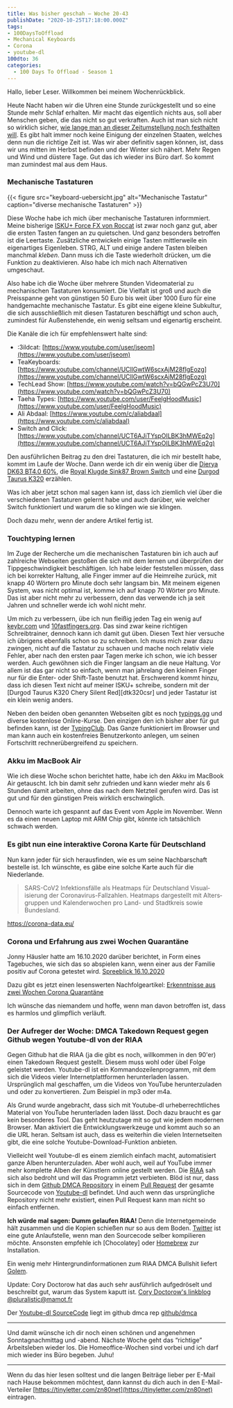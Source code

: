 ```yaml
---
title: Was bisher geschah – Woche 20-43
publishDate: "2020-10-25T17:18:00.000Z"
tags:
- 100DaysToOffload
- Mechanical Keyboards
- Corona
- youtube-dl
100dto: 36
categories:
  - 100 Days To Offload - Season 1
---
```


Hallo, lieber Leser. Willkommen bei meinem Wochenrückblick.

Heute Nacht haben wir die Uhren eine Stunde zurückgestellt und so eine Stunde mehr Schlaf erhalten. Mir macht das eigentlich nichts aus, soll aber Menschen geben, die das nicht so gut verkraften. Auch ist man sich nicht so wirklich sicher, [wie lange man an dieser Zeitumstellung noch festhalten will](https://www.tagesschau.de/inland/eu-zeitumstellung-111.html). Es gibt halt immer noch keine Einigung der einzelnen Staaten, welches denn nun die richtige Zeit ist. Was wir aber definitiv sagen können, ist, dass wir uns mitten im Herbst befinden und der Winter sich nähert. Mehr Regen und Wind und düstere Tage. Gut das ich wieder ins Büro darf. So kommt man zumindest mal aus dem Haus.

<!--more-->

### Mechanische Tastaturen

{{< figure src="keyboard-uebersicht.jpg" alt="Mechanische Tastatur" caption="diverse mechanische Tastaturen" >}}

Diese Woche habe ich mich über mechanische Tastaturen informmiert. Meine bisherige [ISKU+ Force FX von Roccat](https://www.amazon.de/Tastatur-Layout-drucksensitiver-Tastenzone-RGB-Tastenbeleuchtung/dp/B01MY497MY) ist zwar noch ganz gut, aber die ersten Tasten fangen an zu quietschen. Und ganz besonders betroffen ist die Leertaste. Zusätzliche entwickeln einige Tasten mittlerweile ein eigenartiges Eigenleben. STRG, ALT und einige andere Tasten bleiben manchmal *kleben*. Dann muss ich die Taste wiederholt drücken, um die Funktion zu deaktivieren. Also habe ich mich nach Alternativen umgeschaut.

Also habe ich die Woche über mehrere Stunden Videomaterial zu mechanischen Tastaturen konsumiert. Die Vielfalt ist groß und auch die Preisspanne geht von günstigen 50 Euro bis weit über 1000 Euro für eine handgemachte mechanische Tastatur. Es gibt eine eigene kleine Subkultur, die sich ausschließlich mit diesen Tastaturen beschäftigt und schon auch, zumindest für Außenstehende, ein wenig seltsam und eigenartig erscheint.

Die Kanäle die ich für empfehlenswert halte sind:

- :3ildcat: [https://www.youtube.com/user/jseom](https://www.youtube.com/user/jseom)
- TeaKeyboards: [https://www.youtube.com/channel/UCllGwtW6scxAjM28fIgEozg](https://www.youtube.com/channel/UCllGwtW6scxAjM28fIgEozg)
- TechLead Show: [https://www.youtube.com/watch?v=bQGwPcZ3U70](https://www.youtube.com/watch?v=bQGwPcZ3U70)
- Taeha Types: [https://www.youtube.com/user/FeelgHoodMusic](https://www.youtube.com/user/FeelgHoodMusic)
- Ali Abdaal: [https://www.youtube.com/c/aliabdaal](https://www.youtube.com/c/aliabdaal)
- Switch and Click: [https://www.youtube.com/channel/UCT6AJiTYspOILBK3hMWEq2g](https://www.youtube.com/channel/UCT6AJiTYspOILBK3hMWEq2g)

Den ausführlichen Beitrag zu den drei Tastaturen, die ich mir bestellt habe, kommt im Laufe der Woche. Dann werde ich dir ein wenig über die [Dierya DK63 BT4.0 60%](https://www.amazon.de/gp/product/B083Z6PXXS?psc=1), die [Royal Klugde Sink87 Brown Switch](https://www.amazon.de/gp/product/B07GSWT56W?psc=1) und eine [Durgod Taurus K320](https://www.amazon.de/gp/product/B088DYXFRL?psc=1) erzählen.

Was ich aber jetzt schon mal sagen kann ist, dass ich ziemlich viel über die verschiedenen Tastaturen gelernt habe und auch darüber, wie welcher Switch funktioniert und warum die so klingen wie sie klingen.

Doch dazu mehr, wenn der andere Artikel fertig ist.

### Touchtyping lernen

Im Zuge der Recherche um die mechanischen Tastaturen bin ich auch auf zahlreiche Webseiten gestoßen die sich mit dem lernen und überprüfen der Tippgeschwindigkeit beschäftigen. Ich habe leider feststellen müssen, dass ich bei korrekter Haltung, alle Finger immer auf die Heimreihe zurück, mit knapp 40 Wörtern pro Minute doch sehr langsam bin. Mit meinem eigenen System, was nicht optimal ist, komme ich auf knapp 70 Wörter pro Minute. Das ist aber nicht mehr zu verbessern, denn das verwende ich ja seit Jahren und schneller werde ich wohl nicht mehr.

Um mich zu verbessern, übe ich nun fleißig jeden Tag ein wenig auf [keybr.com](https://keybr.com) und [10fastfingers.org](https://10fastfingers.com/). Das sind zwar keine richtigen Schreibtrainer, dennoch kann ich damit gut üben. Diesen Text hier versuche ich übrigens ebenfalls schon so zu schreiben. Ich muss mich zwar dazu zwingen, nicht auf die Tastatur zu schauen und mache noch relativ viele Fehler, aber nach den ersten paar Tagen merke ich schon, wie ich besser werden. Auch gewöhnen sich die Finger langsam an die neue Haltung. Vor allem ist das gar nicht so einfach, wenn man jahrelang den kleinen Finger nur für die Enter- oder Shift-Taste benutzt hat. Erschwerend kommt hinzu, dass ich diesen Text nicht auf meiner ISKU+ schreibe, sondern mit der [Durgod Taurus K320 Chery Silent Red][dtk320csr] und jeder Tastatur ist ein klein wenig anders.

Neben den beiden oben genannten Webseiten gibt es noch [typings.gg](https://typings.gg/) und diverse kostenlose Online-Kurse. Den einzigen den ich bisher aber für gut befinden kann, ist der [TypingClub](https://www.typingclub.com/). Das Ganze funktioniert im Browser und man kann auch ein kostenfreies Benutzerkonto anlegen, um seinen Fortschritt rechnerübergreifend zu speichern.

### Akku im MacBook Air

Wie ich diese Woche schon berichtet hatte, habe ich den Akku im MacBook Air getauscht. Ich bin damit sehr zufrieden und kann wieder mehr als 6 Stunden damit arbeiten, ohne das nach dem Netzteil gerufen wird. Das ist gut und für den günstigen Preis wirklich erschwinglich.

Dennoch warte ich gespannt auf das Event vom Apple im November. Wenn es da einen neuen Laptop mit ARM Chip gibt, könnte ich tatsächlich schwach werden.

### Es gibt nun eine interaktive Corona Karte für Deutschland

Nun kann jeder für sich herausfinden, wie es um seine Nachbarschaft bestelle ist. Ich wünschte, es gäbe eine solche Karte auch für die Niederlande.

> SARS-CoV2 Infektions­fälle als Heatmaps für Deutschland Visu­al­isierung der Coronavirus-Fall­zahlen. Heatmaps dar­ge­stellt mit Alters­gruppen und Kalender­wochen pro Land- und Stadtkreis sowie Bundes­land.

<https://corona-data.eu/>

### Corona und Erfahrung aus zwei Wochen Quarantäne

Jonny Häusler hatte am 16.10.2020 darüber berichtet, in Form eines Tagebuches, wie sich das so abspielen kann, wenn einer aus der Familie positiv auf Corona getestet wird. [Spreeblick 16.10.2020](https://www.spreeblick.com/blog/2020/10/16/corona-in-the-house-quarantaene-mit-der-familie/)

Dazu gibt es jetzt einen lesenswerten Nachfolgeartikel: [Erkenntnisse aus zwei Wochen Corona Quarantäne](https://www.spreeblick.com/blog/2020/10/22/erkenntnisse-aus-zwei-wochen-corona-quarantaene-in-der-familie/)

Ich wünsche das niemandem und hoffe, wenn man davon betroffen ist, dass es harmlos und glimpflich verläuft.

### Der Aufreger der Woche: DMCA Takedown Request gegen Github wegen Youtube-dl von der RIAA

Gegen Github hat die RIAA (ja die gibt es noch, willkommen in den 90'er) einen Takedown Request gestellt. Diesem muss wohl oder übel Folge geleistet werden. Youtube-dl ist ein Kommandozeilenprogramm, mit dem sich die Videos vieler Internetplattformen herunterladen lassen. Ursprünglich mal geschaffen, um die Videos von YouTube herunterzuladen und oder zu konvertieren. Zum Beispiel in mp3 oder m4a.

Als Grund wurde angebracht, dass sich mit Youtube-dl urheberrechtliches Material von YouTube herunterladen laden lässt. Doch dazu braucht es gar kein besonderes Tool. Das geht heutzutage mit so gut wie jedem modernen Browser. Man aktiviert die Entwicklungswerkzeuge und kommt auch so an die URL heran. Seltsam ist auch, dass es weiterhin die vielen Internetseiten gibt, die eine solche Youtube-Download-Funktion anbieten.

Vielleicht weil Youtube-dl es einem ziemlich einfach macht, automatisiert ganze Alben herunterzuladen. Aber wohl auch, weil auf YouTube immer mehr komplette Alben der Künstlern online gestellt werden. Die [RIAA](https://github.com/github/dmca/blob/master/2020/10/2020-10-23-RIAA.md) sah sich also bedroht und will das Programm jetzt verbieten. Blöd ist nur, dass sich in dem [Github DMCA Repository](https://github.com/github/dmca/blob/master/2020/10/2020-10-23-RIAA.md) in einem [Pull Request](https://github.com/github/dmca/pull/8142) der gesamte Sourcecode von [Youtube-dl](https://youtube-dl.org/) befindet. Und auch wenn das ursprüngliche Repository nicht mehr existiert, einen Pull Request kann man nicht so einfach entfernen.

**Ich würde mal sagen: Dumm gelaufen RIAA!** Denn die Internetgemeinde hält zusammen und die Kopien schießen nur so aus dem Boden. [Twitter](https://twitter.com/search?q=youtube-dl) ist eine gute Anlaufstelle, wenn man den Sourcecode selber kompilieren möchte. Ansonsten empfehle ich [Chocolatey] oder [Homebrew](https://formulae.brew.sh/formula/youtube-dl#default) zur Installation.

Ein wenig mehr Hintergrundinformationen zum RIAA DMCA Bullshit liefert [Golem](https://www.golem.de/news/urheberrecht-code-von-youtube-dl-wegen-dmca-anfrage-offline-2010-151700.html).

Update: Cory Doctorow hat das auch sehr ausführlich aufgedröselt und beschreibt gut, warum das System kaputt ist. [Cory Doctorow's linkblog ](https://mamot.fr/@pluralistic/105090176790708909)[@pluralistic@mamot.fr](/@/pluralistic@mamot.fr)

Der [Youtube-dl SourceCode](https://github.com/github/dmca/tree/416da574ec0df3388f652e44f7fe71b1e3a4701f) liegt im github dmca rep [github/dmca](https://github.com/github/dmca/tree/416da574ec0df3388f652e44f7fe71b1e3a4701f)

---

Und damit wünsche ich dir noch einen schönen und angenehmen Sonntagnachmittag und -abend. Nächste Woche geht das “richtige” Arbeitsleben wieder los. Die Homeoffice-Wochen sind vorbei und ich darf mich wieder ins Büro begeben. Juhu!

---

Wenn du das hier lesen solltest und die langen Beiträge lieber per E-Mail nach Hause bekommen möchtest, dann kannst du dich auch in den E-Mail-Verteiler [https://tinyletter.com/zn80net](https://tinyletter.com/zn80net) eintragen.
